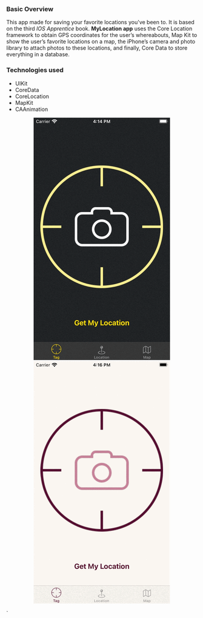 ### Basic Overview
This app made for saving your favorite locations you've been to. It is based on the third *IOS Apprentice* book.
**MyLocation app** uses the Core Location framework to obtain GPS coordinates for the user’s whereabouts, Map Kit to show the user’s favorite locations on a map, the iPhone’s camera and photo library to attach photos to these locations, and finally, Core Data to store everything in a database. 

### Technologies used
- UIKit
- CoreData
- CoreLocation
- MapKit
- CAAnimation

<p align="center">
	<img src="./ReadmeFiles/StartScreenDarkTheme.gif" alt="animated" />
	<img src="./ReadmeFiles/StartScreenLightTheme.gif" alt="animated" />
</p>`